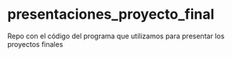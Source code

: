 # presentaciones_proyecto_final
Repo con el código del programa que utilizamos para presentar los proyectos finales
